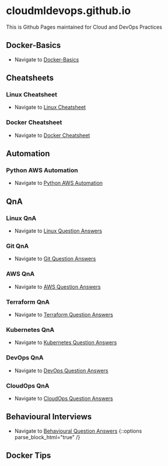 # cloudmldevops.github.io
This is Github Pages maintained for Cloud and DevOps Practices

## Docker-Basics
- Navigate to [Docker-Basics](docs/docker-basics.md)

## Cheatsheets

### Linux Cheatsheet
- Navigate to [Linux Cheatsheet](docs/linux-cheatsheet.md)

### Docker Cheatsheet
- Navigate to [Docker Cheatsheet](docs/docker-cheatsheet.md)

## Automation
### Python AWS Automation
- Navigate to [Python AWS Automation](docs/python-aws-automation.md)

## QnA
### Linux QnA
- Navigate to [Linux Question Answers](docs/linux-questions-answers.md)

### Git QnA
- Navigate to [Git Question Answers](docs/git-questions-answers.md)

### AWS QnA
- Navigate to [AWS Question Answers](docs/aws-questions-answers.md)

### Terraform QnA
- Navigate to [Terraform Question Answers](docs/terraform-questions-answers.md)

### Kubernetes QnA
- Navigate to [Kubernetes Question Answers](docs/kubernetes-questions-answers.md)

### DevOps QnA
- Navigate to [DevOps Question Answers](docs/devops-questions-answers.md)

### CloudOps QnA
- Navigate to [CloudOps Question Answers](docs/cloudops-questions-answers.md)

## Behavioural Interviews
- Navigate to [Behavioural Question Answers](docs/behavioural-questions-answers.md)
{::options parse_block_html="true" /}

## <a name="docker-tips">Docker Tips</a>